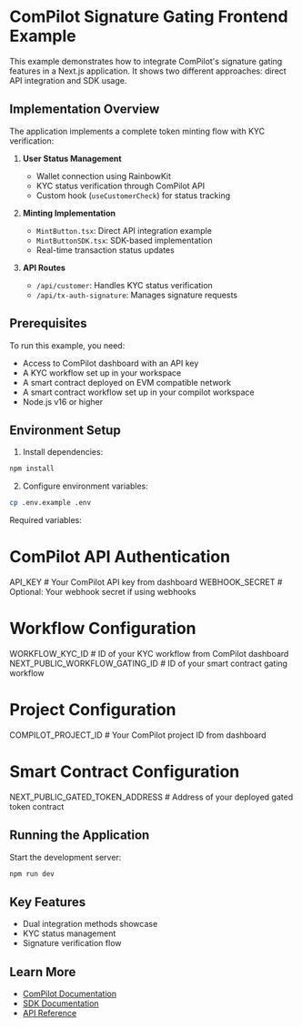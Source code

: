 # ComPilot Signature Gating Frontend Example

This example demonstrates how to integrate ComPilot's signature gating features in a Next.js application. It shows two different approaches: direct API integration and SDK usage.

## Implementation Overview

The application implements a complete token minting flow with KYC verification:

1. **User Status Management**
   - Wallet connection using RainbowKit
   - KYC status verification through ComPilot API
   - Custom hook (`useCustomerCheck`) for status tracking

2. **Minting Implementation**
   - `MintButton.tsx`: Direct API integration example
   - `MintButtonSDK.tsx`: SDK-based implementation
   - Real-time transaction status updates

3. **API Routes**
   - `/api/customer`: Handles KYC status verification
   - `/api/tx-auth-signature`: Manages signature requests

## Prerequisites

To run this example, you need:
- Access to ComPilot dashboard with an API key
- A KYC workflow set up in your workspace
- A smart contract deployed on EVM compatible network
- A smart contract workflow set up in your compilot workspace
- Node.js v16 or higher


## Environment Setup

1. Install dependencies:
```bash
npm install
```

2. Configure environment variables:
```bash
cp .env.example .env
```

Required variables:

# ComPilot API Authentication
API_KEY                # Your ComPilot API key from dashboard
WEBHOOK_SECRET           # Optional: Your webhook secret if using webhooks

# Workflow Configuration
WORKFLOW_KYC_ID           # ID of your KYC workflow from ComPilot dashboard
NEXT_PUBLIC_WORKFLOW_GATING_ID  # ID of your smart contract gating workflow

# Project Configuration
COMPILOT_PROJECT_ID       # Your ComPilot project ID from dashboard

# Smart Contract Configuration
NEXT_PUBLIC_GATED_TOKEN_ADDRESS  # Address of your deployed gated token contract


## Running the Application

Start the development server:
```bash
npm run dev
```

## Key Features

- Dual integration methods showcase
- KYC status management
- Signature verification flow

## Learn More

- [ComPilot Documentation](https://docs.compilot.dev)
- [SDK Documentation](https://docs.compilot.dev/sdk)
- [API Reference](https://docs.compilot.dev/reference)